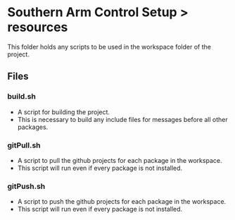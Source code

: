 # Southern Arm Control Setup > resources

This folder holds any scripts to be used in the workspace folder of the project.

## Files
### build.sh
* A script for building the project.
* This is necessary to build any include files for messages before all other packages.

### gitPull.sh
* A script to pull the github projects for each package in the workspace.
* This script will run even if every package is not installed.

### gitPush.sh
* A script to push the github projects for each package in the workspace.
* This script will run even if every package is not installed.
